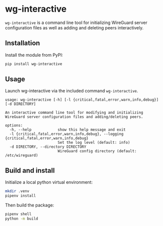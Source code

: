 # wg-interactive
`wg-interactive` is a command line tool for initializing WireGuard server configuration files as well as adding and deleting peers interactively.


## Installation

Install the module from PyPI:
```bash
pip install wg-interactive
```

## Usage
Launch wg-interactive via the included command `wg-interactive`.

```
usage: wg-interactive [-h] [-l {critical,fatal,error,warn,info,debug}] [-d DIRECTORY]

An interactive command line tool for modifying and initializing WireGuard server configuration files and adding/deleting peers.

options:
  -h, --help            show this help message and exit
  -l {critical,fatal,error,warn,info,debug}, --logging {critical,fatal,error,warn,info,debug}
                        Set the log level (default: info)
  -d DIRECTORY, --directory DIRECTORY
                        WireGuard config directory (default: /etc/wireguard)
```

## Build and install
Initialize a local python virtual environment:

```bash
mkdir .venv
pipenv install
```

Then build the package:

```bash
pipenv shell
python -m build
```
